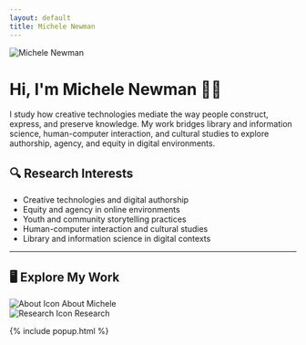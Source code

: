 ```yaml
---
layout: default
title: Michele Newman
---
```


<div class="hero">
  <img src="{{ '/assets/images/michele-photo.jpg' | relative_url }}" alt="Michele Newman" class="profile-pic" />
  <div class="bio">
    <h1>Hi, I'm Michele Newman 👩‍💻</h1>
    <p>I study how creative technologies mediate the way people construct, express, and preserve knowledge. My work bridges library and information science, human-computer interaction, and cultural studies to explore authorship, agency, and equity in digital environments.</p>
  </div>
</div>

<div class="research-section">
  <h2>🔍 Research Interests</h2>
  <ul>
    <li>Creative technologies and digital authorship</li>
    <li>Equity and agency in online environments</li>
    <li>Youth and community storytelling practices</li>
    <li>Human-computer interaction and cultural studies</li>
    <li>Library and information science in digital contexts</li>
  </ul>
</div>

<hr />

<div class="desktop-area">
  <h2>🖥️ Explore My Work</h2>
  <div class="desktop-icon" onclick="openPopup('popup1')" style="top: 60px; left: 40px;">
    <img src="{{ '/assets/images/folder-pink.png' | relative_url }}" alt="About Icon" />
    <span>About Michele</span>
  </div>

  <div class="desktop-icon" onclick="openPopup('popup2')" style="top: 160px; left: 40px;">
    <img src="{{ '/assets/images/folder-blue.png' | relative_url }}" alt="Research Icon" />
    <span>Research</span>
  </div>
</div>

{% include popup.html %}
